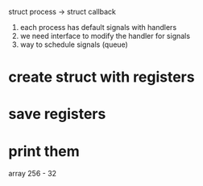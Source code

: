 struct process -> struct callback

1. each process has default signals with handlers
2. we need interface to modify the handler for signals
3. way to schedule signals (queue)


# create struct with registers
# save registers
# print them

array 256 - 32

